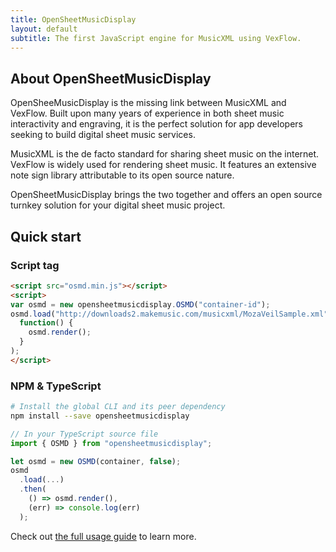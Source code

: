 ```yaml
---
title: OpenSheetMusicDisplay
layout: default
subtitle: The first JavaScript engine for MusicXML using VexFlow.
---
```


## About OpenSheetMusicDisplay

OpenSheeMusicDisplay is the missing link between MusicXML and VexFlow. Built upon many years of experience in both sheet music interactivity and engraving, it is the perfect solution for app developers seeking to build digital sheet music services.

MusicXML is the de facto standard for sharing sheet music on the internet. VexFlow is widely used for rendering sheet music. It features an extensive note sign library attributable to its open source nature.

OpenSheetMusicDisplay brings the two together and offers an open source turnkey solution for your digital sheet music project.


## Quick start

### Script tag
```html
<script src="osmd.min.js"></script>
<script>
var osmd = new opensheetmusicdisplay.OSMD("container-id");
osmd.load("http://downloads2.makemusic.com/musicxml/MozaVeilSample.xml").then(
  function() {
    osmd.render();
  }
);
</script>
```

### NPM & TypeScript
```sh
# Install the global CLI and its peer dependency
npm install --save opensheetmusicdisplay
```

```typescript
// In your TypeScript source file
import { OSMD } from "opensheetmusicdisplay";

let osmd = new OSMD(container, false);
osmd
  .load(...)
  .then(
    () => osmd.render(),
    (err) => console.log(err)
  );
```

Check out [the full usage guide](usage/script) to learn more.

[0]: http://www.typescriptlang.org/
